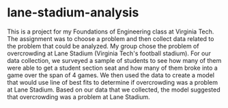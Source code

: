 # lane-stadium-analysis
This is a project for my Foundations of Engineering class at Virginia Tech. The assignment was to choose a problem and then collect data related to the problem that could be analyzed. My group chose the problem of overcrowding at Lane Stadium (Virginia Tech's football stadium). For our data collection, we surveyed a sample of students to see how many of them were able to get a student section seat and how many of them broke into a game over the span of 4 games. We then used the data to create a model that would use line of best fits to determine if overcrowding was a problem at Lane Stadium. Based on our data that we collected, the model suggested that overcrowding was a problem at Lane Stadium.
